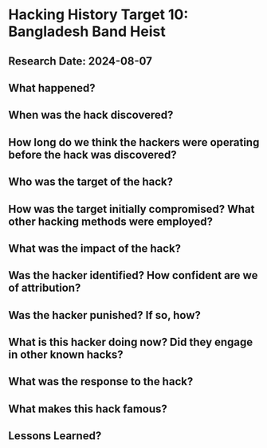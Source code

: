# Hacking History Target 10: Bangladesh Band Heist
## Research Date: 2024-08-07
## What happened?

## When was the hack discovered?

## How long do we think the hackers were operating before the hack was discovered?

## Who was the target of the hack?

## How was the target initially compromised? What other hacking methods were employed?

## What was the impact of the hack?

## Was the hacker identified? How confident are we of attribution?

## Was the hacker punished? If so, how?

## What is this hacker doing now? Did they engage in other known hacks?

## What was the response to the hack?

## What makes this hack famous?

## Lessons Learned?
